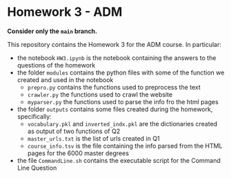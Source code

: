 # Homework 3 - ADM
**Consider only the `main` branch.**

This repository contains the Homework 3 for the ADM course. In particular:
- the notebook `HW3.ipynb` is the notebook containing the answers to the questions of the homework
- the folder `modules` contains the python files with some of the function we created and used in the notebook
  - `prepro.py` contains the functions used to preprocess the text
  - `crawler.py` the functions used to crawl the website
  - `myparser.py` the functions used to parse the info fro the html pages
- the folder `outputs` contains some files created during the homework, specifically:
  - `vocabulary.pkl` and `inverted_indx.pkl` are the dictionaries created as output of two functions of Q2
  - `master_urls.txt` is the list of urls created in Q1
  - `course_info.tsv` is the file containing the info parsed from the HTML pages for the 6000 master degrees
- the file `CommandLine.sh` contains the executable script for the Command Line Question
  
